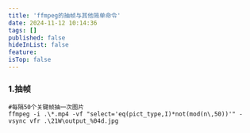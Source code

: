 ```yaml
---
title: 'ffmpeg的抽帧与其他简单命令'
date: 2024-11-12 10:14:36
tags: []
published: false
hideInList: false
feature: 
isTop: false
---
```

 ### 1.抽帧
 ```
#每隔50个关键帧抽一次图片
 ffmpeg -i .\*.mp4 -vf "select='eq(pict_type,I)*not(mod(n\,50))'" -vsync vfr .\21W\output_%04d.jpg
```
#
